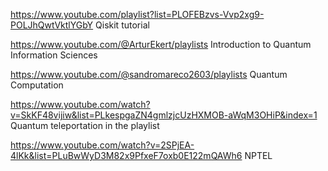 
https://www.youtube.com/playlist?list=PLOFEBzvs-Vvp2xg9-POLJhQwtVktlYGbY
Qiskit tutorial 


https://www.youtube.com/@ArturEkert/playlists
Introduction to Quantum Information Sciences


https://www.youtube.com/@sandromareco2603/playlists
Quantum Computation


https://www.youtube.com/watch?v=SkKF48vijiw&list=PLkespgaZN4gmlzjcUzHXMOB-aWqM3OHiP&index=1
Quantum teleportation in the playlist 


https://www.youtube.com/watch?v=2SPjEA-4lKk&list=PLuBwWyD3M82x9PfxeF7oxb0E122mQAWh6
NPTEL
